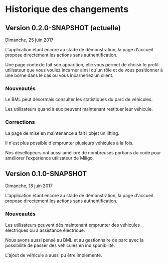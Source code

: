 # Historique des changements


## Version 0.2.0-SNAPSHOT (actuelle)

Dimanche, 25 juin 2017

L'application étant encore au stade de démonstration, la page d'accueil propose directement les actions sans authentification.

Une page contexte fait son apparition, elle vous permet de choisir le profil utilisateur que vous voulez incarner ainsi qu'un rôle et de vous positionner à une borne dans le cas ou vous incarneriez un client.

### Nouveautés

Le BML peut désormais consulter les statistiques du parc de véhicules.

Les utilisateurs quand à eux peuvent maintenant restituer leur véhicule.

### Corrections

La page de mise en maintenance a fait l'objet un lifting.

Il n'est plus possible d'emprunter plusieurs véhicules à la fois.

Nos dévellopeurs ont aussi amélioré de nombreuses portions du code pour améliorer l’expérience utilisateur de Miligo.


## Version 0.1.0-SNAPSHOT

Dimanche, 18 juin 2017

L'application étant encore au stade de démonstration, la page d'accueil propose directement les actions sans authentification.

### Nouveautés

Les utilisateurs peuvent dès maintenant emprunter des véhicules électriques ou à assistance électrique.

Nous avons aussi pensé au BML et au gestionnaire de parc avec la possibilité de passer des véhicules en indisponibilité.

L'ajout de véhicule a aussi pu être implémenté.
